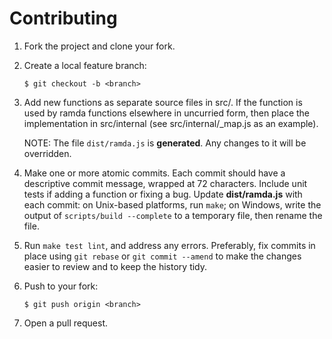 # Contributing

1.  Fork the project and clone your fork.

2.  Create a local feature branch:

        $ git checkout -b <branch>

3.  Add new functions as separate source files in src/. If the function is
    used by ramda functions elsewhere in uncurried form, then place the
    implementation in src/internal (see src/internal/_map.js as an example).

    NOTE: The file `dist/ramda.js` is **generated**.  Any changes to it will
    be overridden.

4.  Make one or more atomic commits. Each commit should have a descriptive
    commit message, wrapped at 72 characters. Include unit tests if adding
    a function or fixing a bug. Update __dist/ramda.js__ with each commit:
    on Unix-based platforms, run `make`; on Windows, write the output of
    `scripts/build --complete` to a temporary file, then rename the file.

5.  Run `make test lint`, and address any errors. Preferably, fix commits
    in place using `git rebase` or `git commit --amend` to make the changes
    easier to review and to keep the history tidy.

6.  Push to your fork:

        $ git push origin <branch>

7.  Open a pull request.
